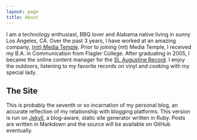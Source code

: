 ```yaml
---
layout: page
title: About
---
```


I am a technology enthusiast, BBQ lover and Alabama native living in sunny Los Angeles, CA. Over the past 3 years, I have worked at an amazing company, [(mt) Media Temple](http://mediatemple.net/ "(mt) Media Temple"). Prior to joining (mt) Media Temple, I received my B.A. in Communication from Flagler College. After graduating in 2005, I became the online content manager for the [St. Augustine Record](http://staugustine.com/ "The St. Augustine Record"). I enjoy the outdoors, listening to my favorite records on vinyl and cooking with my special lady.

<h2>The Site</h2>

This is probably the seventh or so incarnation of my personal blog, an accurate reflection of my relationship with blogging platforms. This version is run on [Jekyll](https://github.com/mojombo/jekyll "Jekyll"), a blog-aware, static site generator written in Ruby. Posts are written in Markdown and the source will be available on GitHub eventually.